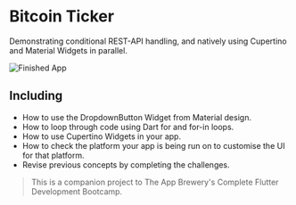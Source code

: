 # Bitcoin Ticker

Demonstrating conditional REST-API handling, and natively using Cupertino and Material Widgets in parallel.

![Finished App](https://github.com/londonappbrewery/Images/blob/master/bitcoin-flutter-demo.gif)

## Including

- How to use the DropdownButton Widget from Material design.
- How to loop through code using Dart for and for-in loops.
- How to use Cupertino Widgets in your app.
- How to check the platform your app is being run on to customise the UI for that platform.
- Revise previous concepts by completing the challenges.



>This is a companion project to The App Brewery's Complete Flutter Development Bootcamp.